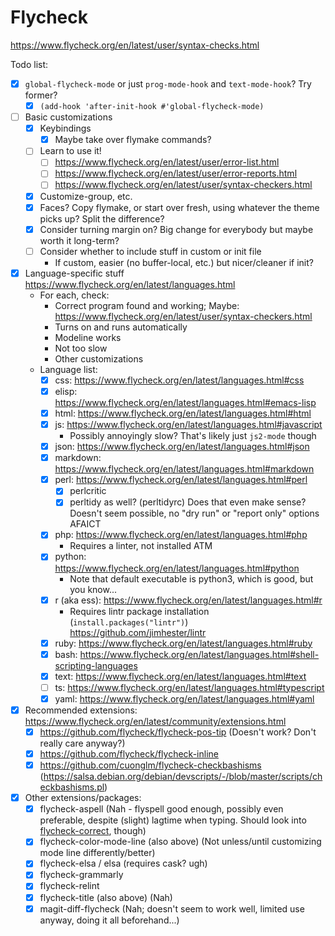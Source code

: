 # Flycheck

<https://www.flycheck.org/en/latest/user/syntax-checks.html>

Todo list:

- [x] `global-flycheck-mode` or just `prog-mode-hook` and `text-mode-hook`?  Try former?
  - [x] `(add-hook 'after-init-hook #'global-flycheck-mode)`
- [ ] Basic customizations
  - [x] Keybindings
	- [x] Maybe take over flymake commands?
  - [ ] Learn to use it!
	- [ ] <https://www.flycheck.org/en/latest/user/error-list.html>
	- [ ] <https://www.flycheck.org/en/latest/user/error-reports.html>
	- [ ] <https://www.flycheck.org/en/latest/user/syntax-checkers.html>
  - [x] Customize-group, etc.
  - [x] Faces?  Copy flymake, or start over fresh, using whatever the theme picks up?  Split the difference?
  - [x] Consider turning margin on?  Big change for everybody but maybe worth it long-term?
  - [ ] Consider whether to include stuff in custom or init file
	- If custom, easier (no buffer-local, etc.) but nicer/cleaner if init?
- [x] Language-specific stuff <https://www.flycheck.org/en/latest/languages.html>
  - For each, check:
	- Correct program found and working; Maybe: <https://www.flycheck.org/en/latest/user/syntax-checkers.html>
	- Turns on and runs automatically
	- Modeline works
	- Not too slow
	- Other customizations
  - Language list:
	- [x] css: <https://www.flycheck.org/en/latest/languages.html#css>
	- [x] elisp: <https://www.flycheck.org/en/latest/languages.html#emacs-lisp>
	- [x] html: <https://www.flycheck.org/en/latest/languages.html#html>
	- [x] js: <https://www.flycheck.org/en/latest/languages.html#javascript>
	  - Possibly annoyingly slow?  That's likely just `js2-mode` though
	- [x] json: <https://www.flycheck.org/en/latest/languages.html#json>
	- [x] markdown: <https://www.flycheck.org/en/latest/languages.html#markdown>
	- [x] perl: <https://www.flycheck.org/en/latest/languages.html#perl>
	  - [x] perlcritic
	  - [x] perltidy as well? (perltidyrc) Does that even make sense?  Doesn't seem possible, no "dry run" or "report only" options AFAICT
	- [x] php: <https://www.flycheck.org/en/latest/languages.html#php>
	  - Requires a linter, not installed ATM
	- [x] python: <https://www.flycheck.org/en/latest/languages.html#python>
	  - Note that default executable is python3, which is good, but you know...
	- [x] r (aka ess): <https://www.flycheck.org/en/latest/languages.html#r>
		- Requires lintr package installation (`install.packages("lintr")`) <https://github.com/jimhester/lintr>
	- [x] ruby: <https://www.flycheck.org/en/latest/languages.html#ruby>
	- [x] bash: <https://www.flycheck.org/en/latest/languages.html#shell-scripting-languages>
	- [x] text: <https://www.flycheck.org/en/latest/languages.html#text>
	- [ ] ts: <https://www.flycheck.org/en/latest/languages.html#typescript>
	- [x] yaml: <https://www.flycheck.org/en/latest/languages.html#yaml>
- [x] Recommended extensions: <https://www.flycheck.org/en/latest/community/extensions.html>
  - [x] <https://github.com/flycheck/flycheck-pos-tip> (Doesn't work?  Don't really care anyway?)
  - [x] <https://github.com/flycheck/flycheck-inline>
  - [x] <https://github.com/cuonglm/flycheck-checkbashisms> (<https://salsa.debian.org/debian/devscripts/-/blob/master/scripts/checkbashisms.pl>)
- [x] Other extensions/packages:
  - [x] flycheck-aspell (Nah - flyspell good enough, possibly even preferable, despite (slight) lagtime when typing.  Should look into [flycheck-correct](https://github.com/d12frosted/flyspell-correct), though)
  - [x] flycheck-color-mode-line (also above) (Not unless/until customizing mode line differently/better)
  - [x] flycheck-elsa / elsa (requires cask?  ugh)
  - [x] flycheck-grammarly
  - [x] flycheck-relint
  - [x] flycheck-title (also above) (Nah)
  - [x] magit-diff-flycheck (Nah; doesn't seem to work well, limited use anyway, doing it all beforehand...)
